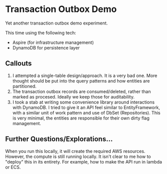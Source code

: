# Transaction Outbox Demo

Yet another transaction outbox demo experiment.

This time using the following tech:
 - Aspire (for infrastructure management)
 - DynamoDB for persistence layer

## Callouts

1. I attempted a single-table design/approach. It is a very bad one. More thought should be put into the query patterns and how entities are partitioned.
2. The transaction outbox records are consumed/deleted, rather than marked as procesed. Ideally we keep those for auditability.
3. I took a stab at writing some convenience library around interactions with DynamoDB. I tried to give it an API feel similar to EntityFramework, with a similar unit of work pattern and use of DbSet (Repositories).
This is very minimal, the entities are responsible for their own dirty flag management.

## Further Questions/Explorations...

When you run this locally, it will create the required AWS resources. However, the compute is still running locally. It isn't clear to me how to "deploy" this in its entirety. For example, how to make the API run in lambda or ECS.